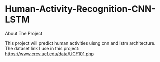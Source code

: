 # Human-Activity-Recognition-CNN-LSTM

About The Project

This project will predict human activities uisng cnn and lstm architecture. The dataset link I use in this project: https://www.crcv.ucf.edu/data/UCF101.php
